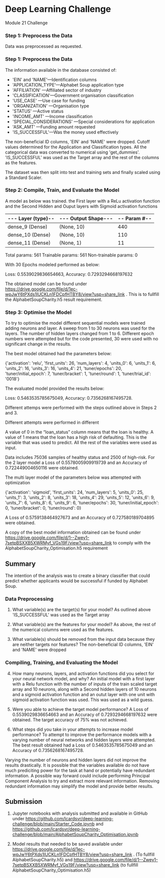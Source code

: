 # Deep Learning Challenge
Module 21 Challenge

### Step 1: Preprocess the Data

Data was preprocessed as requested.

### Step 1: Preprocess the Data

The information available in the database consisted of:

- 'EIN' and 'NAME'—Identification columns
- 'APPLICATION_TYPE'—Alphabet Soup application type
- 'AFFILIATION' —Affiliated sector of industry
- 'CLASSIFICATION'—Government organisation classification
- 'USE_CASE' —Use case for funding
- 'ORGANIZATION' —Organisation type
- 'STATUS' —Active status
- 'INCOME_AMT' —Income classification
- 'SPECIAL_CONSIDERATIONS' —Special considerations for application
- 'ASK_AMT' —Funding amount requested
- 'IS_SUCCESSFUL'—Was the money used effectively

 
 The non-beneficial ID columns, 'EIN' and 'NAME' were dropped. Cutoff values determined for the Application and Classification types. All the categorical data was converted to numerical using 'get_dummies'. 'IS_SUCCESSFUL' was used as the Target array and the rest of the columns as the features.

The dataset was then split into test and training sets and finally scaled using a Standard Scaler.


### Step 2: Compile, Train, and Evaluate the Model

A model as below was trained. the First layer with a ReLu activation function and the Second Hidden and Ouput layers with Sigmoid activation functions



|--- Layer (type)--|---                Output Shape---|--              Param #--|
|------------- | -----------------------------|-----------------------|
|dense_9 (Dense)|             (None, 10)       |         440       |
|dense_10 (Dense)|            (None, 10)       |        110       |
| dense_11 (Dense)|            (None, 1)       |         11       |
                                                                 
Total params: 561
Trainable params: 561
Non-trainable params: 0

With 30 Epochs modeled performed as below:

Loss: 0.5539029836654663, Accuracy: 0.7293294668197632

The obtained model can be found under https://drive.google.com/file/d/1ec-wpJwY6tPXds1lUCKLn1FDCpfHTBY8/view?usp=share_link . This is to fullfill the  AlphabetSoupCharity.h5 result requirement.


### Step 3: Optimise the Model

To try to optimise the model different sequential models were trained adding neurons and layer. A sweep from 1 to 30 neurons was used for the layers. The number of hidden layers changed from 1 to 6. Different epoch numbers were attempted but for the code presented, 30 were used with no significant change in the results.

The best model obtained had the parameters below:

{'activation': 'relu', 'first_units': 26, 'num_layers': 4, 'units_0': 6, 'units_1': 6, 'units_2': 16, 'units_3': 16, 'units_4': 21, 'tuner/epochs': 20, 'tuner/initial_epoch': 7, 'tuner/bracket': 1, 'tuner/round': 1, 'tuner/trial_id': '0018'}

The evaluated model provided the results below:

Loss: 0.5463535785675049, Accuracy: 0.7356268167495728.

Different attemps were performed with the steps outlined above in Steps 2 and 3. 


Different attempts were performed in different

A value of 0 in the “loan_status” column means that the loan is healthy. A value of 1 means that the loan has a high risk of defaulting. This is the variable that was used to predict. All the rest of the variables were used as input.

Data includes 75036 samples of healthy status and 2500 of high-risk. For the 2 layer model a Loss of 0.5578005909919739 and an Accuracy of 0.722449004650116 were obtained. 

The multi layer model of the parameters below was attempted with optimization

{'activation': 'sigmoid', 'first_units': 24, 'num_layers': 5, 'units_0': 25, 'units_1': 3, 'units_2': 8, 'units_3': 18, 'units_4': 29, 'units_5': 12, 'units_6': 9, 'units_7': 6, 'units_8': 6, 'units_9': 6, 'tuner/epochs': 30, 'tuner/initial_epoch': 0, 'tuner/bracket': 0, 'tuner/round': 0}

A Loss of 0.5759138464927673 and an Accuracy of 0.727580189704895 were obtained.

A copy of the best model information obtained can be found under https://drive.google.com/file/d/1--Zwey1-7setpBSXXB5XWRMyf_VGs19F/view?usp=share_link to comply with the AlphabetSoupCharity_Optimisation.h5 requirement


## Summary

The intention of the analysis was to create a binary classifier that could predict whether applicants would be successful if funded by Alphabet Soup.

### Data Preprocessing

1. What variable(s) are the target(s) for your model? As outlined above 'IS_SUCCESSFUL' was used as the Target array

2. What variable(s) are the features for your model? As above, the rest of the numerical columns were used as the features.

3. What variable(s) should be removed from the input data because they are neither targets nor features? The non-beneficial ID columns, 'EIN' and 'NAME' were dropped

### Compiling, Training, and Evaluating the Model

4. How many neurons, layers, and activation functions did you select for your neural network model, and why? An initial model with a first layer with a Relu function with the number of inputs of the train scaled target array and 10 neurons, along with a Second hidden layers of 10 neurons and a sigmoid activation function and an outut layer with one unit with sigmoid activation function was used. This was used as a wild guess.

5. Were you able to achieve the target model performance? A Loss of 0.5539029836654663 and an Accuracy of 0.7293294668197632 were obtained. The target accuracy of 75% was not achieved. 

6. What steps did you take in your attempts to increase model performance? To attempt to improve the performance models with a varying number of neural networks and hidden layers were attempted. The best result obtained had a Loss of 0.5463535785675049 and an Accuracy of 0.7356268167495728.


Varying the number of neurons and hidden layers did not improve the results drastically. It is possible that the variables available do not have much prediciting power for the task at hand or potentially have redundant information. A possible way forward could include performing Principal Component Analysis to try and extract more relevant information. Removing redundant information may simplify the model and provide better results.


## Submission

1. Jupyter notebooks with analysis submitted and available in GitHub under https://github.com/lcardsvr/deep-learning-challenge/blob/main/Starter_Code.ipynb and https://github.com/lcardsvr/deep-learning-challenge/blob/main/AlphabetSoupCharity_Optimisation.ipynb

2. Model results that needed to be saved available under https://drive.google.com/file/d/1ec-wpJwY6tPXds1lUCKLn1FDCpfHTBY8/view?usp=share_link . (To fullfill AlphabetSoupCharity.h5) and  https://drive.google.com/file/d/1--Zwey1-7setpBSXXB5XWRMyf_VGs19F/view?usp=share_link (to fullfill AlphabetSoupCharity_Optimisation.h5)